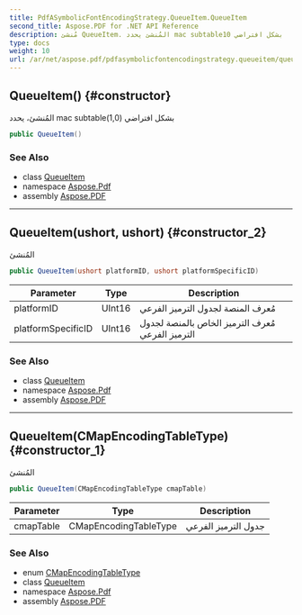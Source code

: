 ```yaml
---
title: PdfASymbolicFontEncodingStrategy.QueueItem.QueueItem
second_title: Aspose.PDF for .NET API Reference
description: مُنشئ QueueItem. المُنشئ يحدد mac subtable10 بشكل افتراضي
type: docs
weight: 10
url: /ar/net/aspose.pdf/pdfasymbolicfontencodingstrategy.queueitem/queueitem/
---
```

## QueueItem() {#constructor}

المُنشئ، يحدد mac subtable(1,0) بشكل افتراضي

```csharp
public QueueItem()
```

### See Also

* class [QueueItem](../)
* namespace [Aspose.Pdf](../../../aspose.pdf/)
* assembly [Aspose.PDF](../../../)

---

## QueueItem(ushort, ushort) {#constructor_2}

المُنشئ

```csharp
public QueueItem(ushort platformID, ushort platformSpecificID)
```

| Parameter | Type | Description |
| --- | --- | --- |
| platformID | UInt16 | مُعرف المنصة لجدول الترميز الفرعي |
| platformSpecificID | UInt16 | مُعرف الترميز الخاص بالمنصة لجدول الترميز الفرعي |

### See Also

* class [QueueItem](../)
* namespace [Aspose.Pdf](../../../aspose.pdf/)
* assembly [Aspose.PDF](../../../)

---

## QueueItem(CMapEncodingTableType) {#constructor_1}

المُنشئ

```csharp
public QueueItem(CMapEncodingTableType cmapTable)
```

| Parameter | Type | Description |
| --- | --- | --- |
| cmapTable | CMapEncodingTableType | جدول الترميز الفرعي |

### See Also

* enum [CMapEncodingTableType](../../pdfasymbolicfontencodingstrategy.queueitem.cmapencodingtabletype/)
* class [QueueItem](../)
* namespace [Aspose.Pdf](../../../aspose.pdf/)
* assembly [Aspose.PDF](../../../)